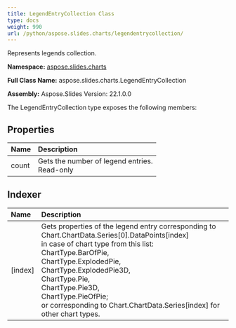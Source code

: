 ```yaml
---
title: LegendEntryCollection Class
type: docs
weight: 990
url: /python/aspose.slides.charts/legendentrycollection/
---
```


Represents legends collection.

**Namespace:** [aspose.slides.charts](/python/aspose.slides.charts/)

**Full Class Name:** aspose.slides.charts.LegendEntryCollection

**Assembly:**  Aspose.Slides Version: 22.1.0.0

The LegendEntryCollection type exposes the following members:
## **Properties**
|**Name**|**Description**|
| :- | :- |
|count|Gets the number of legend entries.<br/>            Read-only|
## **Indexer**
|**Name**|**Description**|
| :- | :- |
|[index]|Gets properties of the legend entry corresponding to Chart.ChartData.Series[0].DataPoints[index]<br/>            in case of chart type from this list:<br/>              ChartType.BarOfPie,<br/>              ChartType.ExplodedPie,<br/>              ChartType.ExplodedPie3D,<br/>              ChartType.Pie,<br/>              ChartType.Pie3D,<br/>              ChartType.PieOfPie;<br/>            or corresponding to Chart.ChartData.Series[index] for other chart types.|
